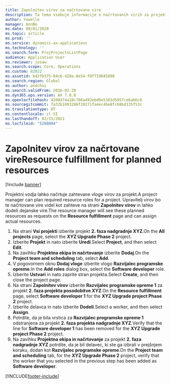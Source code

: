 ```yaml
---
title: Zapolnitev virov za načrtovane vire
description: Ta tema vsebuje informacije o načrtovanih virih za projekt.
author: Yowelle
manager: AnnBe
ms.date: 09/01/2020
ms.topic: article
ms.prod: ''
ms.service: dynamics-ax-applications
ms.technology: ''
ms.search.form: ProjProjectsListPage
audience: Application User
ms.reviewer: josaw
ms.search.scope: Core, Operations
ms.custom: 82022
ms.assetid: bd2fb375-84c6-428a-8e54-f0f719045898
ms.search.region: Global
ms.author: andchoi
ms.search.validFrom: 2016-02-28
ms.dyn365.ops.version: AX 7.0.0
ms.openlocfilehash: 4200d74a18c706a492ebd0e5383d5957ce6ab6c8
ms.sourcegitcommit: fa32b1893286f20271fa4ec4be8fc68bd135f53c
ms.translationtype: HT
ms.contentlocale: sl-SI
ms.lasthandoff: 02/15/2021
ms.locfileid: "5288804"
---
```

# <a name="resource-fulfillment-for-planned-resources"></a><span data-ttu-id="708b4-103">Zapolnitev virov za načrtovane vire</span><span class="sxs-lookup"><span data-stu-id="708b4-103">Resource fulfillment for planned resources</span></span>

[!include [banner](../includes/banner.md)]

<span data-ttu-id="708b4-104">Projektni vodja lahko načrtuje zahtevane vloge virov za projekt.</span><span class="sxs-lookup"><span data-stu-id="708b4-104">A project manager can plan required resource roles for a project.</span></span> <span data-ttu-id="708b4-105">Upravitelj virov bo te načrtovane vire videl kot zahteve na strani **Zapolnitev virov** in lahko dodeli dejanske vire.</span><span class="sxs-lookup"><span data-stu-id="708b4-105">The resource manager will see these planned resources as requests on the **Resource fulfillment** page and can assign actual resources.</span></span>

1. <span data-ttu-id="708b4-106">Na strani **Vsi projekti** izberite projekt **2. faza nadgradnje XYZ**.</span><span class="sxs-lookup"><span data-stu-id="708b4-106">On the **All projects** page, select the **XYZ Upgrade Phase 2** project.</span></span>
2. <span data-ttu-id="708b4-107">Izberite **Projekt** in nato izberite **Uredi**.</span><span class="sxs-lookup"><span data-stu-id="708b4-107">Select **Project**, and then select **Edit**.</span></span>
3. <span data-ttu-id="708b4-108">Na zavihku **Projektna ekipa in načrtovanje** izberite **Dodaj**.</span><span class="sxs-lookup"><span data-stu-id="708b4-108">On the **Project team and scheduling** tab, select **Add**.</span></span>
4. <span data-ttu-id="708b4-109">V pogovornem oknu **Dodaj vloge** izberite vlogo **Razvijalec programske opreme**.</span><span class="sxs-lookup"><span data-stu-id="708b4-109">In the **Add roles** dialog box, select the **Software developer** role.</span></span>
5. <span data-ttu-id="708b4-110">Izberite **Ustvari** in nato zaprite stran projekta.</span><span class="sxs-lookup"><span data-stu-id="708b4-110">Select **Create**, and then close the project page.</span></span>
6. <span data-ttu-id="708b4-111">Na strani **Zapolnitev virov** izberite **Razvijalec programske opreme 1** za projekt **2. faza projekta posodobitve XYZ**.</span><span class="sxs-lookup"><span data-stu-id="708b4-111">On the **Resource fulfillment** page, select **Software developer 1** for the **XYZ Upgrade project Phase 2** project.</span></span>
7. <span data-ttu-id="708b4-112">Izberite delavca in nato izberite **Dodeli**.</span><span class="sxs-lookup"><span data-stu-id="708b4-112">Select a worker, and then select **Assign**.</span></span>
8. <span data-ttu-id="708b4-113">Potrdite, da je bila vrstica za **Razvijalec programske opreme 1** odstranjena za projekt **2. faza projekta nadgradnje XYZ**.</span><span class="sxs-lookup"><span data-stu-id="708b4-113">Verify that the line for **Software developer 1** has been removed for the **XYZ Upgrade project Phase 2** project.</span></span>
9. <span data-ttu-id="708b4-114">Na zavihku **Projektna ekipa in načrtovanje** za projekt **2. faza nadgradnje XYZ** potrdite, da je bil delavec, ki ste ga izbrali v prejšnjem koraku, dodan kot **Razvijalec programske opreme**.</span><span class="sxs-lookup"><span data-stu-id="708b4-114">On the **Project team and scheduling** tab, for the **XYZ Upgrade Phase 2** project, verify that the worker that you selected in the previous step has been added as **Software developer**.</span></span>


[!INCLUDE[footer-include](../includes/footer-banner.md)]